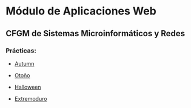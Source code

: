 # Módulo de Aplicaciones Web
## CFGM de Sistemas Microinformáticos y Redes

### Prácticas:

* [Autumn](https://mnataliacm.github.io/Aplicaciones-Web/autumn/)

* [Otoño](https://mnataliacm.github.io/Aplicaciones-Web/otono/)

* [Halloween](https://mnataliacm.github.io/Aplicaciones-Web/halloween/)

* [Extremoduro](https://mnataliacm.github.io/Aplicaciones-Web/extremoduro/)
